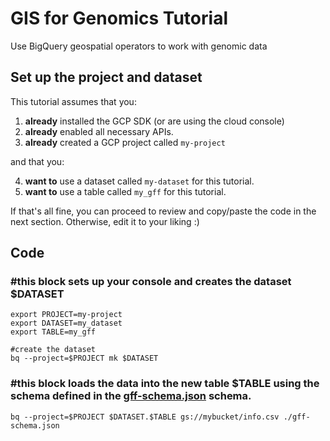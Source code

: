 # GIS for Genomics Tutorial
Use BigQuery geospatial operators to work with genomic data

## Set up the project and dataset

This tutorial assumes that you:

1. **already** installed the GCP SDK (or are using the cloud console)
2. **already** enabled all necessary APIs.
3. **already** created a GCP project called `my-project`

and that you:

4. **want to** use a dataset called `my-dataset` for this tutorial.
5. **want to** use a table called `my_gff` for this tutorial.

If that's all fine, you can proceed to review and copy/paste the code in the next section. Otherwise, edit it to your liking :)

## Code

### #this block sets up your console and creates the dataset $DATASET
```
export PROJECT=my-project
export DATASET=my_dataset
export TABLE=my_gff

#create the dataset
bq --project=$PROJECT mk $DATASET
```

### #this block loads the data into the new table $TABLE using the schema defined in the [gff-schema.json](gff-schema.json) schema.

```
bq --project=$PROJECT $DATASET.$TABLE gs://mybucket/info.csv ./gff-schema.json
```
